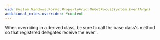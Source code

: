 ```yaml
---
uid: System.Windows.Forms.PropertyGrid.OnGotFocus(System.EventArgs)
additional_notes.overrides: *content
---
```


<p>When overriding <xref href="System.Windows.Forms.PropertyGrid.OnGotFocus(System.EventArgs)"></xref> in a derived class, be sure to call the base class's <xref href="System.Windows.Forms.PropertyGrid.OnGotFocus(System.EventArgs)"></xref> method so that registered delegates receive the event.</p>



